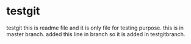# testgit
testgit
this is readme file and it is only file for testing purpose. this is in master branch.
added this line in branch so it is added in testgitbranch.
